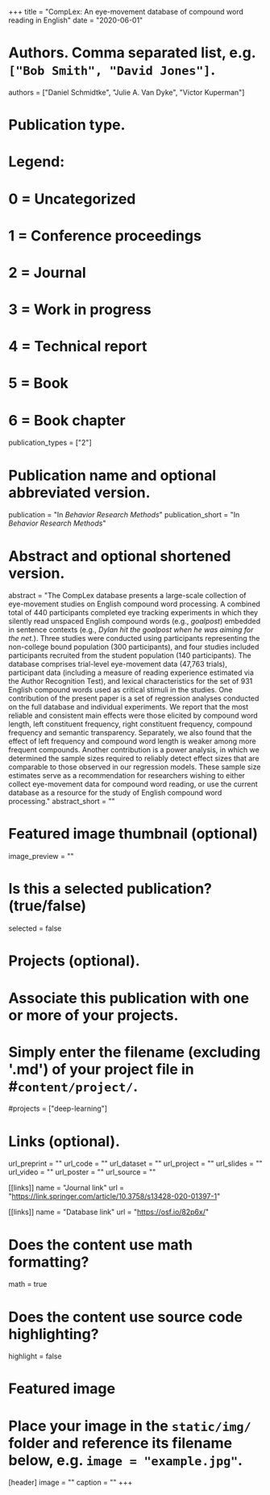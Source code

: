 +++
title = "CompLex: An eye-movement database of compound word reading in English"
date = "2020-06-01"

# Authors. Comma separated list, e.g. `["Bob Smith", "David Jones"]`.
authors = ["Daniel Schmidtke", "Julie A. Van Dyke", "Victor Kuperman"]

# Publication type.
# Legend:
# 0 = Uncategorized
# 1 = Conference proceedings
# 2 = Journal
# 3 = Work in progress
# 4 = Technical report
# 5 = Book
# 6 = Book chapter
publication_types = ["2"]

# Publication name and optional abbreviated version.
publication = "In *Behavior Research Methods*"
publication_short = "In *Behavior Research Methods*"

# Abstract and optional shortened version.
abstract = "The CompLex database presents a large-scale collection of eye-movement studies on English compound word processing. A combined total of 440 participants completed eye tracking experiments in which they silently read unspaced English compound words (e.g., *goalpost*) embedded in sentence contexts (e.g., *Dylan hit the goalpost when he was aiming for the net.*). Three studies were conducted using participants representing the non-college bound population (300 participants), and four studies included participants recruited from the student population (140 participants). The database comprises trial-level eye-movement data (47,763 trials), participant data (including a measure of reading experience estimated via the Author Recognition Test), and lexical characteristics for the set of 931 English compound words used as critical stimuli in the studies. One contribution of the present paper is a set of regression analyses conducted on the full database and individual experiments. We report that the most reliable and consistent main effects were those elicited by compound word length, left constituent frequency, right constituent frequency, compound frequency and semantic transparency. Separately, we also found that the effect of left frequency and compound word length is weaker among more frequent compounds. Another contribution is a power analysis, in which we determined the sample sizes required to reliably detect effect sizes that are comparable to those observed in our regression models. These sample size estimates serve as a recommendation for researchers wishing to either collect eye-movement data for compound word reading, or use the current database as a resource for the study of English compound word processing."
abstract_short = ""

# Featured image thumbnail (optional)
image_preview = ""

# Is this a selected publication? (true/false)
selected = false

# Projects (optional).
#   Associate this publication with one or more of your projects.
#   Simply enter the filename (excluding '.md') of your project file in #`content/project/`.
#projects = ["deep-learning"]

# Links (optional). 
url_preprint = ""
url_code = ""
url_dataset = ""
url_project = ""
url_slides = ""
url_video = ""
url_poster = ""
url_source = ""

[[links]]
name = "Journal link"
url = "https://link.springer.com/article/10.3758/s13428-020-01397-1"

[[links]]
name = "Database link"
url = "https://osf.io/82p6x/"

# Does the content use math formatting?
math = true

# Does the content use source code highlighting?
highlight = false

# Featured image
# Place your image in the `static/img/` folder and reference its filename below, e.g. `image = "example.jpg"`.
[header]
image = ""
caption = ""
+++
